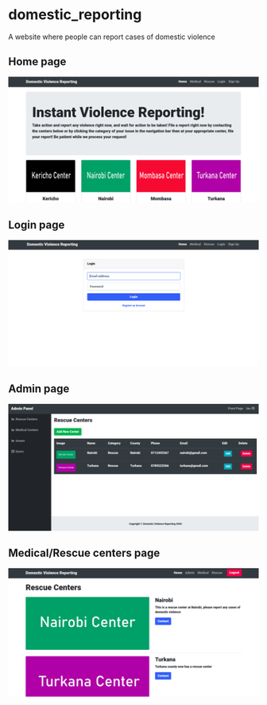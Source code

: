 # domestic_reporting

A website where people can report cases of domestic violence

## Home page

![Screenshot](images/screenshots/home.png)

## Login page

![Screenshot](images/screenshots/login.png)

## Admin page

![Screenshot](images/screenshots/admin.png)

## Medical/Rescue centers page

![Screenshot](images/screenshots/centers.png)
